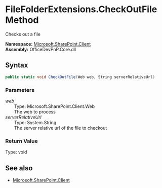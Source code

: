 # FileFolderExtensions.CheckOutFile Method  
Checks out a file  

**Namespace:** [Microsoft.SharePoint.Client](Microsoft.SharePoint.Client.md)  
**Assembly:** OfficeDevPnP.Core.dll  
## Syntax
```C#
public static void CheckOutFile(Web web, String serverRelativeUrl)
```
### Parameters
*web*  
&emsp;&emsp;Type: Microsoft.SharePoint.Client.Web  
&emsp;&emsp;The web to process  
*serverRelativeUrl*  
&emsp;&emsp;Type: System.String  
&emsp;&emsp;The server relative url of the file to checkout  
### Return Value
Type: void  

## See also
- [Microsoft.SharePoint.Client](Microsoft.SharePoint.Client.md)
